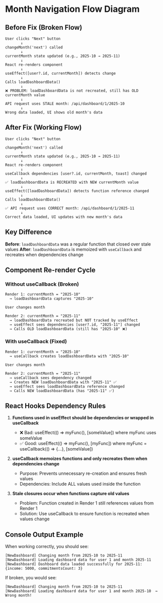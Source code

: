 # Month Navigation Flow Diagram

## Before Fix (Broken Flow)

```
User clicks "Next" button
       ↓
changeMonth('next') called
       ↓
currentMonth state updated (e.g., 2025-10 → 2025-11)
       ↓
React re-renders component
       ↓
useEffect([user?.id, currentMonth]) detects change
       ↓
Calls loadDashboardData()
       ↓
❌ PROBLEM: loadDashboardData is not recreated, still has OLD currentMonth value
       ↓
API request uses STALE month: /api/dashboard/1/2025-10
       ↓
Wrong data loaded, UI shows old month's data
```

## After Fix (Working Flow)

```
User clicks "Next" button
       ↓
changeMonth('next') called
       ↓
currentMonth state updated (e.g., 2025-10 → 2025-11)
       ↓
React re-renders component
       ↓
useCallback dependencies [user?.id, currentMonth, toast] changed
       ↓
✅ loadDashboardData is RECREATED with NEW currentMonth value
       ↓
useEffect([loadDashboardData]) detects function reference changed
       ↓
Calls loadDashboardData()
       ↓
✅ API request uses CORRECT month: /api/dashboard/1/2025-11
       ↓
Correct data loaded, UI updates with new month's data
```

## Key Difference

**Before**: `loadDashboardData` was a regular function that closed over stale values
**After**: `loadDashboardData` is memoized with `useCallback` and recreates when dependencies change

## Component Re-render Cycle

### Without useCallback (Broken)
```
Render 1: currentMonth = "2025-10"
  → loadDashboardData captures "2025-10"
  
User changes month
  
Render 2: currentMonth = "2025-11"  
  → loadDashboardData recreated but NOT tracked by useEffect
  → useEffect sees dependencies [user?.id, "2025-11"] changed
  → Calls OLD loadDashboardData (still has "2025-10" ❌)
```

### With useCallback (Fixed)
```
Render 1: currentMonth = "2025-10"
  → useCallback creates loadDashboardData with "2025-10"
  
User changes month
  
Render 2: currentMonth = "2025-11"  
  → useCallback sees dependency changed
  → Creates NEW loadDashboardData with "2025-11" ✅
  → useEffect sees loadDashboardData reference changed
  → Calls NEW loadDashboardData (has "2025-11" ✅)
```

## React Hooks Dependency Rules

1. **Functions used in useEffect should be dependencies or wrapped in useCallback**
   - ❌ Bad: useEffect(() => myFunc(), [someValue]) where myFunc uses someValue
   - ✅ Good: useEffect(() => myFunc(), [myFunc]) where myFunc = useCallback(() => {...}, [someValue])

2. **useCallback memoizes functions and only recreates them when dependencies change**
   - Purpose: Prevents unnecessary re-creation and ensures fresh values
   - Dependencies: Include ALL values used inside the function

3. **Stale closures occur when functions capture old values**
   - Problem: Function created in Render 1 still references values from Render 1
   - Solution: Use useCallback to ensure function is recreated when values change

## Console Output Example

When working correctly, you should see:
```
[NewDashboard] Changing month from 2025-10 to 2025-11
[NewDashboard] Loading dashboard data for user 1 and month 2025-11
[NewDashboard] Dashboard data loaded successfully for 2025-11: {income: 5000, commitmentsCount: 3}
```

If broken, you would see:
```
[NewDashboard] Changing month from 2025-10 to 2025-11
[NewDashboard] Loading dashboard data for user 1 and month 2025-10  ← Wrong month!
```
